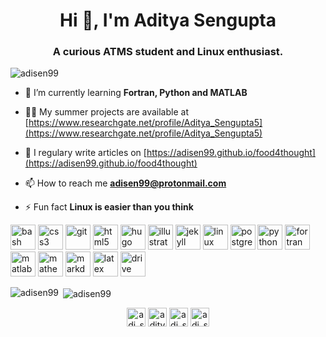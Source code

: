 <h1 align="center">Hi 👋, I'm Aditya Sengupta</h1>
<h3 align="center">A curious ATMS student and Linux enthusiast.</h3>

<p align="left"> <img src="https://komarev.com/ghpvc/?username=adisen99" alt="adisen99" /> </p>

- 🌱 I’m currently learning **Fortran, Python and MATLAB**

- 👨‍💻 My summer projects are available at [https://www.researchgate.net/profile/Aditya_Sengupta5](https://www.researchgate.net/profile/Aditya_Sengupta5)

- 📝 I regulary write articles on [https://adisen99.github.io/food4thought](https://adisen99.github.io/food4thought)

- 📫 How to reach me **adisen99@protonmail.com**

- ⚡ Fun fact **Linux is easier than you think**

<p align="left"><img src="https://www.vectorlogo.zone/logos/gnu_bash/gnu_bash-icon.svg" alt="bash" width="40" height="40"/> <img src="https://devicons.github.io/devicon/devicon.git/icons/css3/css3-original-wordmark.svg" alt="css3" width="40" height="40"/> <img src="https://www.vectorlogo.zone/logos/git-scm/git-scm-icon.svg" alt="git" width="40" height="40"/> <img src="https://devicons.github.io/devicon/devicon.git/icons/html5/html5-original-wordmark.svg" alt="html5" width="40" height="40"/> <img src="https://api.iconify.design/logos-hugo.svg" alt="hugo" width="40" height="40"/> <img src="https://www.vectorlogo.zone/logos/adobe_illustrator/adobe_illustrator-icon.svg" alt="illustrator" width="40" height="40"/> <img src="https://www.vectorlogo.zone/logos/jekyllrb/jekyllrb-icon.svg" alt="jekyll" width="40" height="40"/> <img src="https://devicons.github.io/devicon/devicon.git/icons/linux/linux-original.svg" alt="linux" width="40" height="40"/> <img src="https://devicons.github.io/devicon/devicon.git/icons/postgresql/postgresql-original-wordmark.svg" alt="postgresql" width="40" height="40"/> <img src="https://devicons.github.io/devicon/devicon.git/icons/python/python-original.svg" alt="python" width="40" height="40"/> <img src="https://api.iconify.design/vscode-icons:file-type-fortran.svg" alt="fortran" width="40" height="40"/> <img src="https://api.iconify.design/vscode-icons:file-type-matlab.svg" alt="matlab" width="40" height="40"/> <img src="https://api.iconify.design/file-icons:mathematica.svg" alt="mathematica" width="40" height="40"/> <img src="https://www.vectorlogo.zone/logos/markdown-here/markdown-here-icon.svg" alt="markdown" width="40" height="40"/> <img src="https://api.iconify.design/file-icons:latex.svg" alt="latex" width="40" height="40"/> <img src="https://www.vectorlogo.zone/logos/google_drive/google_drive-icon.svg" alt="drive" width="40" height="40"/> </p>

<p><img align="left" src="https://github-readme-stats.vercel.app/api/top-langs/?username=adisen99&layout=compact" alt="adisen99" /></p>

<p>&nbsp;<img align="center" src="https://github-readme-stats.vercel.app/api?username=adisen99&show_icons=true" alt="adisen99" /></p>

<p align="center">
<a href="https://twitter.com/adi_sen00" target="blank"><img align="center" src="https://cdn.jsdelivr.net/npm/simple-icons@3.0.1/icons/twitter.svg" alt="adi_sen99" height="30" width="30" /></a>
<a href="https://linkedin.com/in/aditya-sengupta-10" target="blank"><img align="center" src="https://cdn.jsdelivr.net/npm/simple-icons@3.0.1/icons/linkedin.svg" alt="aditya-sengupta-10" height="30" width="30" /></a>
<a href="https://www.researchgate.net/profile/Aditya_Sengupta5" target="blank"><img align="center" src="https://cdn.jsdelivr.net/npm/simple-icons@3.0.1/icons/researchgate.svg" alt="adi_sen99" height="30" width="30" /></a>
<a href="https://instagram.com/adi_sen99" target="blank"><img align="center" src="https://cdn.jsdelivr.net/npm/simple-icons@3.0.1/icons/instagram.svg" alt="adi_sen99" height="30" width="30" /></a>
</p>
